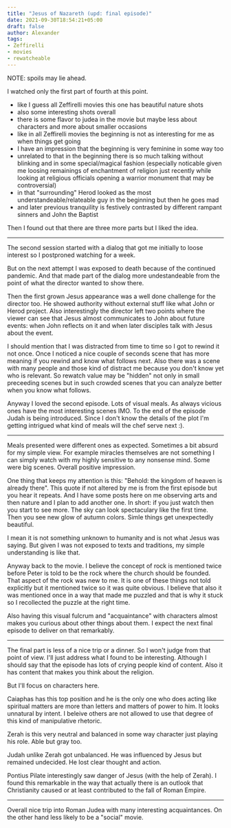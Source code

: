 ```yaml
---
title: "Jesus of Nazareth (upd: final episode)"
date: 2021-09-30T18:54:21+05:00
draft: false
author: Alexander
tags:
- Zeffirelli
- movies
- rewatcheable
---
```


NOTE: spoils may lie ahead.

I watched only the first part of fourth at this point.

- like I guess all Zeffirelli movies this one has beautiful nature shots
- also some interesting shots overall
- there is some flavor to judea in the movie but maybe less about characters and more about smaller occasions
- like in all Zeffirelli movies the beginning is not as interesting for me as when things get going
- I have an impression that the beginning is very feminine in some way too
- unrelated to that in the beginning there is so much talking without blinking and in some special/magical fashion (especially noticable given me loosing remainings of enchantment of religion just recently while looking at religious officials opening a warrior monument that may be controversial)
- in that "surrounding" Herod looked as the most understandeable/relateable guy in the beginning but then he goes mad
- and later previous tranquility is festively contrasted by different rampant sinners and John the Baptist

Then I found out that there are three more parts but I liked the idea.

---

The second session started with a dialog that got me initially to loose interest so I postproned watching for a week.

But on the next attempt I was exposed to death because of the continued pandemic.
And that made part of the dialog more undestandeable from the point of what the director wanted to show there.

Then the first grown Jesus appearance was a well done challenge for the director too.
He showed authority without external stuff like what John or Herod project.
Also interestingly the director left two points where the viewer can see that Jesus almost communicates to John about future events: when John reflects on it and when later disciples talk with Jesus about the event.

I should mention that I was distracted from time to time so I got to rewind it not once.
Once I noticed a nice couple of seconds scene that has more meaning if you rewind and know what follows next.
Also there was a scene with many people and those kind of distract me because you don't know yet who is relevant. So rewatch value may be "hidden" not only in small preceeding scenes but in such crowded scenes that you can analyze better when you know what follows.

Anyway I loved the second episode.
Lots of visual meals.
As always vicious ones have the most interesting scenes IMO.
To the end of the episode Judah is being introduced.
Since I don't know the details of the plot I'm getting intrigued what kind of meals will the chef serve next :).

---

Meals presented were different ones as expected.
Sometimes a bit absurd for my simple view. For example miracles themselves are not something I can simply watch with my highly sensitive to any nonsense mind.
Some were big scenes.
Overall positive impression.

One thing that keeps my attention is this: "Behold: the kingdom of heaven is already there".
This quote if not altered by me is from the first episode but you hear it repeats.
And I have some posts here on me observing arts and then nature and I plan to add another one.
In short: if you just watch then you start to see more.
The sky can look spectaculary like the first time.
Then you see new glow of autumn colors.
Simle things get unexpectedly beautiful.

I mean it is not something unknown to humanity and is not what Jesus was saying.
But given I was not exposed to texts and traditions, my simple understanding is like that.

Anyway back to the movie.
I believe the concept of rock is mentioned twice before Peter is told to be the rock where the church should be founded.
That aspect of the rock was new to me. It is one of these things not told explicitly but it mentioned twice so it was quite obvious.
I believe that also it was mentioned once in a way that made me puzzled and that is why it stuck so I recollected the puzzle at the right time.

Also having this visual fulcrum and "acquaintance" with characters almost makes you curious about other things about them.
I expect the next final episode to deliver on that remarkably.

---

The final part is less of a nice trip or a dinner.
So I won't judge from that point of view.
I'll just address what I found to be interesting.
Although I should say that the episode has lots of crying people kind of content.
Also it has content that makes you think about the religion.

But I'll focus on characters here.

Caiaphas has this top position and he is the only one who does acting like spiritual matters are more than letters and matters of power to him.
It looks unnatural by intent.
I beleive others are not allowed to use that degree of this kind of manipulative rhetoric.

Zerah is this very neutral and balanced in some way character just playing his role. Able but gray too.

Judah unlike Zerah got unbalanced. He was influenced by Jesus but remained undecided. He lost clear thought and action.

Pontius Pilate interestingly saw danger of Jesus (with the help of Zerah).
I found this remarkable in the way that actually there is an outlook that Christianity caused or at least contributed to the fall of Roman Empire.

---

Overall nice trip into Roman Judea with many interesting acquaintances.
On the other hand less likely to be a "social" movie.
